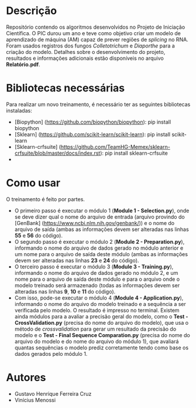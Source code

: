 # Descrição
Repositório contendo os algoritmos desenvolvidos no Projeto de Iniciação Científica. O PIC durou um ano e teve como objetivo criar um modelo de aprendizado de máquina (AM) capaz de prever regiões de _splicing_ no RNA. Foram usados registros dos fungos _Colletotrichum_ e _Diaporthe_ para a criação do modelo. Detalhes sobre o desenvolvimento do projeto, resultados e informações adicionais estão disponíveis no arquivo **Relatório.pdf**.

# Bibliotecas necessárias
Para realizar um novo treinamento, é necessário ter as seguintes bibliotecas instaladas:
- [Biopython] (https://github.com/biopython/biopython): pip install biopython
- [Sklearn] (https://github.com/scikit-learn/scikit-learn): pip install scikit-learn
- [Sklearn-crfsuite] (https://github.com/TeamHG-Memex/sklearn-crfsuite/blob/master/docs/index.rst): pip install sklearn-crfsuite
- 
# Como usar
O treinamento é feito por partes.
- O primeiro passo é executar o módulo 1 (**Module 1 - Selection.py**), onde se deve dizer qual o nome do arquivo de entrada (arquivo provindo do [GenBank] (https://www.ncbi.nlm.nih.gov/genbank/)) e o nome do arquivo de saída (ambas as informações devem ser alteradas nas linhas **55** e **56** do código).
- O segundo passo é executar o módulo 2 (**Module 2 - Preparation.py**), informando o nome do arquivo de dados gerado no módulo anterior e um nome para o arquivo de saída deste módulo (ambas as informações devem ser alteradas nas linhas **23** e **24** do código).
- O terceiro passo é executar o módulo 3 (**Module 3 - Training.py**), informando o nome do arquivo de dados gerado no módulo 2, e um nome para o arquivo de saída deste módulo e para o arquivo onde o modelo treinado será armazenado (todas as informações devem ser alteradas nas linhas **9**, **10** e **11** do código).
- Com isso, pode-se executar o módulo 4 (**Module 4 - Application.py**), informando o nome do arquivo do modelo treinado e a sequência a ser verificada pelo modelo. O resultado é impresso no terminal.
Existem ainda módulos para a avaliar a precisão geral do modelo, como o **Test - CrossValidation.py** (precisa do nome do arquivo do modelo), que usa o método de _crossvalidation_ para gerar um resultado da precisão do modelo e o **Test - Final Sequence Comparation.py** (precisa do nome do arquivo do modelo e do nome do arquivo do módulo 1), que avaliará quantas sequências o modelo prediz corretamente tendo como base os dados gerados pelo módulo 1.

# Autores
- Gustavo Henrique Ferreira Cruz
- Vinícius Menossi
